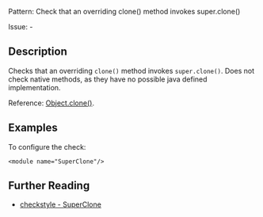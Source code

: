 Pattern: Check that an overriding clone() method invokes super.clone()

Issue: -

## Description

Checks that an overriding `clone()` method invokes `super.clone()`. Does not check native methods, as they have no possible java defined implementation. 

Reference: [Object.clone()](https://docs.oracle.com/javase/7/docs/api/java/lang/Object.html#clone%28%29). 

## Examples

To configure the check: 
    
    
    <module name="SuperClone"/>

## Further Reading

* [checkstyle - SuperClone](http://checkstyle.sourceforge.net/config_coding.html#SuperClone)